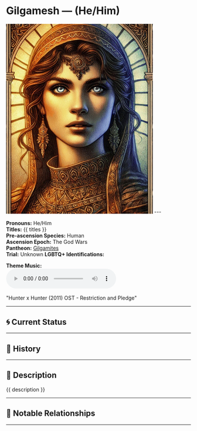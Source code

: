 # Gilgamesh — (He/Him)

<!-- Optional -->
<img src="Gilgamesh.jpg" alt="Gilgamesh" width="400" />
---

**Pronouns:** He/Him  
**Titles:** {{ titles }}  
**Pre-ascension Species:** Human  
**Ascension Epoch:** The God Wars  
**Pantheon:** [Gilgamites](../../pantheons/Gilgamites)  
**Trial:** Unknown
**LGBTQ+ Identifications:**   


**Theme Music:**  
<audio controls>
  <source src="Gilgamesh | Hunter x Hunter (2011) OST - Restriction and Pledge.mp4" type="audio/mpeg">
  Your browser does not support the audio element.
</audio>

"Hunter x Hunter (2011) OST - Restriction and Pledge"

---

## 🌀 Current Status


---

## 📜 History


---

## 🧠 Description
{{ description }}

---

## 🧩 Notable Relationships

---
